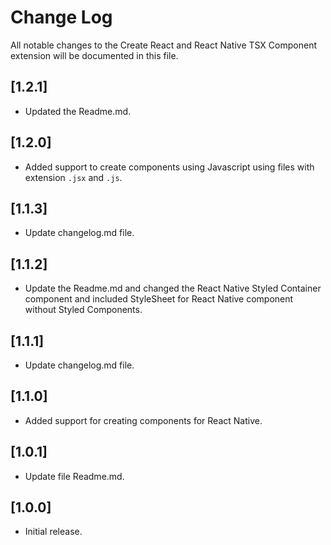 # Change Log

All notable changes to the Create React and React Native TSX Component extension will be documented in this file.

## [1.2.1]

- Updated the Readme.md.

## [1.2.0]

- Added support to create components using Javascript using files with extension `.jsx` and `.js`.

## [1.1.3]

- Update changelog.md file.

## [1.1.2]

- Update the Readme.md and changed the React Native Styled Container component and included StyleSheet for React Native component without Styled Components.

## [1.1.1]

- Update changelog.md file.

## [1.1.0]

- Added support for creating components for React Native.

## [1.0.1]

- Update file Readme.md.

## [1.0.0]

- Initial release.
